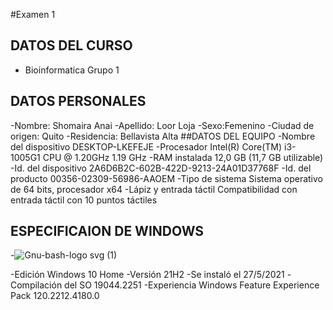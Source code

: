 #Examen 1 

## DATOS DEL CURSO 
- Bioinformatica  Grupo 1 
## DATOS PERSONALES
-Nombre: Shomaira Anai
-Apellido: Loor Loja 
-Sexo:Femenino
-Ciudad de origen: Quito 
-Residencia: Bellavista Alta
##DATOS DEL EQUIPO
-Nombre del dispositivo	DESKTOP-LKEFEJE
-Procesador	Intel(R) Core(TM) i3-1005G1 CPU @ 1.20GHz   1.19 GHz
-RAM instalada	12,0 GB (11,7 GB utilizable)
-Id. del dispositivo	2A6D6B2C-602B-422D-9213-24A01D37768F
-Id. del producto	00356-02309-56986-AAOEM
-Tipo de sistema	Sistema operativo de 64 bits, procesador x64
-Lápiz y entrada táctil	Compatibilidad con entrada táctil con 10 puntos táctiles
## ESPECIFICAION DE WINDOWS
-![Gnu-bash-logo svg (1)](https://user-images.githubusercontent.com/117690592/203671100-b0579a2e-5df5-4ad3-a1c9-8aeef7c28bf2.png)

-Edición	Windows 10 Home
-Versión	21H2
-Se instaló el	‎27/‎5/‎2021
-Compilación del SO	19044.2251
-Experiencia	Windows Feature Experience Pack 120.2212.4180.0
